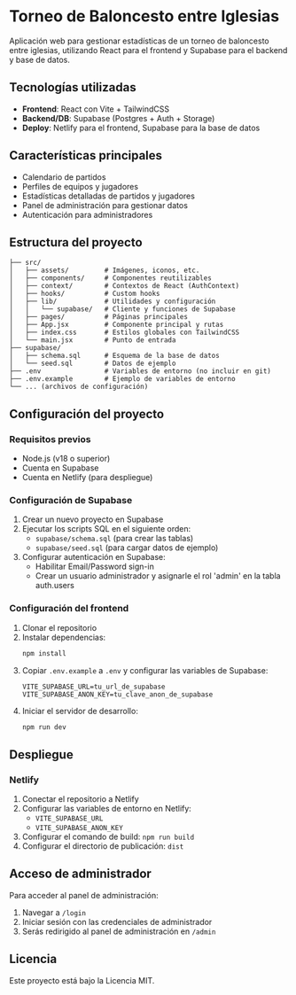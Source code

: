 # Torneo de Baloncesto entre Iglesias

Aplicación web para gestionar estadísticas de un torneo de baloncesto entre iglesias, utilizando React para el frontend y Supabase para el backend y base de datos.

## Tecnologías utilizadas

- **Frontend**: React con Vite + TailwindCSS
- **Backend/DB**: Supabase (Postgres + Auth + Storage)
- **Deploy**: Netlify para el frontend, Supabase para la base de datos

## Características principales

- Calendario de partidos
- Perfiles de equipos y jugadores
- Estadísticas detalladas de partidos y jugadores
- Panel de administración para gestionar datos
- Autenticación para administradores

## Estructura del proyecto

```
├── src/
│   ├── assets/         # Imágenes, iconos, etc.
│   ├── components/     # Componentes reutilizables
│   ├── context/        # Contextos de React (AuthContext)
│   ├── hooks/          # Custom hooks
│   ├── lib/            # Utilidades y configuración
│   │   └── supabase/   # Cliente y funciones de Supabase
│   ├── pages/          # Páginas principales
│   ├── App.jsx         # Componente principal y rutas
│   ├── index.css       # Estilos globales con TailwindCSS
│   └── main.jsx        # Punto de entrada
├── supabase/
│   ├── schema.sql      # Esquema de la base de datos
│   └── seed.sql        # Datos de ejemplo
├── .env                # Variables de entorno (no incluir en git)
├── .env.example        # Ejemplo de variables de entorno
└── ... (archivos de configuración)
```

## Configuración del proyecto

### Requisitos previos

- Node.js (v18 o superior)
- Cuenta en Supabase
- Cuenta en Netlify (para despliegue)

### Configuración de Supabase

1. Crear un nuevo proyecto en Supabase
2. Ejecutar los scripts SQL en el siguiente orden:
   - `supabase/schema.sql` (para crear las tablas)
   - `supabase/seed.sql` (para cargar datos de ejemplo)
3. Configurar autenticación en Supabase:
   - Habilitar Email/Password sign-in
   - Crear un usuario administrador y asignarle el rol 'admin' en la tabla auth.users

### Configuración del frontend

1. Clonar el repositorio
2. Instalar dependencias:
   ```bash
   npm install
   ```
3. Copiar `.env.example` a `.env` y configurar las variables de Supabase:
   ```
   VITE_SUPABASE_URL=tu_url_de_supabase
   VITE_SUPABASE_ANON_KEY=tu_clave_anon_de_supabase
   ```
4. Iniciar el servidor de desarrollo:
   ```bash
   npm run dev
   ```

## Despliegue

### Netlify

1. Conectar el repositorio a Netlify
2. Configurar las variables de entorno en Netlify:
   - `VITE_SUPABASE_URL`
   - `VITE_SUPABASE_ANON_KEY`
3. Configurar el comando de build: `npm run build`
4. Configurar el directorio de publicación: `dist`

## Acceso de administrador

Para acceder al panel de administración:

1. Navegar a `/login`
2. Iniciar sesión con las credenciales de administrador
3. Serás redirigido al panel de administración en `/admin`

## Licencia

Este proyecto está bajo la Licencia MIT.
